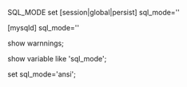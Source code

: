 SQL_MODE
set [session|global|persist] sql_mode=''

[mysqld]
sql_mode=''






show warnnings;

show variable like 'sql_mode';

set sql_mode='ansi';
